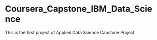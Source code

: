 # Coursera_Capstone_IBM_Data_Science
This is the first project of Applied Data Science Capstone Project.
